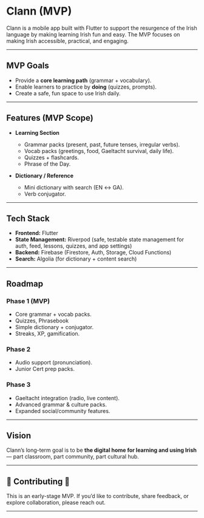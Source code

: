 # Clann (MVP)

Clann is a mobile app built with Flutter to support the resurgence of the Irish language by making learning Irish fun and easy. The MVP focuses on making Irish accessible, practical, and engaging.

---

## MVP Goals
- Provide a **core learning path** (grammar + vocabulary).
- Enable learners to practice by **doing** (quizzes, prompts).
- Create a safe, fun space to use Irish daily.

---

## Features (MVP Scope)
- **Learning Section**
  - Grammar packs (present, past, future tenses, irregular verbs).
  - Vocab packs (greetings, food, Gaeltacht survival, daily life).
  - Quizzes + flashcards.
  - Phrase of the Day.

- **Dictionary / Reference**
  - Mini dictionary with search (EN ↔ GA).
  - Verb conjugator.

---

## Tech Stack
- **Frontend:** Flutter
- **State Management:** Riverpod (safe, testable state management for auth, feed, lessons, quizzes, and app settings)
- **Backend:** Firebase (Firestore, Auth, Storage, Cloud Functions)
- **Search:** Algolia (for dictionary + content search)

---


## Roadmap
### Phase 1 (MVP)
- Core grammar + vocab packs.
- Quizzes, Phrasebook
- Simple dictionary + conjugator.
- Streaks, XP, gamification.

### Phase 2
- Audio support (pronunciation).
- Junior Cert prep packs.

### Phase 3
- Gaeltacht integration (radio, live content).
- Advanced grammar & culture packs.
- Expanded social/community features.

---

## Vision
Clann’s long-term goal is to be **the digital home for learning and using Irish** — part classroom, part community, part cultural hub.

---

## 🤝 Contributing 🤝
This is an early-stage MVP. If you’d like to contribute, share feedback, or explore collaboration, please reach out.

---